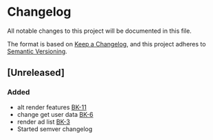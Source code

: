 # Changelog

All notable changes to this project will be documented in this file.

The format is based on [Keep a Changelog](https://keepachangelog.com/en/1.0.0/),
and this project adheres to [Semantic Versioning](https://semver.org/spec/v2.0.0.html).

## [Unreleased]

### Added

- alt render features [BK-11](https://webdot.youtrack.cloud/agiles/171-6/current?issue=BK-11)
- change get user data [BK-6](https://webdot.youtrack.cloud/agiles/171-6/current?issue=BK-6)
- render ad list [BK-3](https://webdot.youtrack.cloud/agiles/171-6/current?issue=BK-3)
- Started semver changelog
